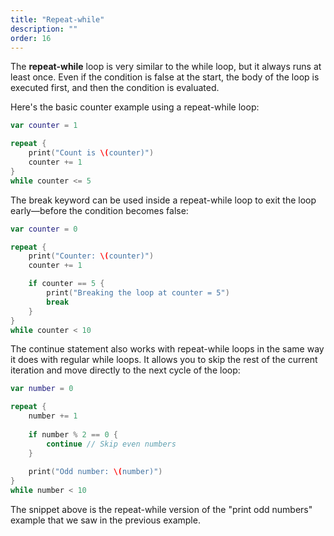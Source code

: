 ```yaml
---
title: "Repeat-while"
description: ""
order: 16
---
```



The **repeat-while** loop is very similar to the while loop, but it always runs at least once. Even if the condition is false at the start, the body of the loop is executed first, and then the condition is evaluated. 

Here's the basic counter example using a repeat-while loop:


```swift
var counter = 1

repeat {
    print("Count is \(counter)")
    counter += 1
} 
while counter <= 5
```

The break keyword can be used inside a repeat-while loop to exit the loop early—before the condition becomes false:


```swift
var counter = 0

repeat {
    print("Counter: \(counter)")
    counter += 1

    if counter == 5 {
        print("Breaking the loop at counter = 5")
        break
    }
} 
while counter < 10
```

The continue statement also works with repeat-while loops in the same way it does with regular while loops. It allows you to skip the rest of the current iteration and move directly to the next cycle of the loop:

```swift
var number = 0

repeat {
    number += 1
    
    if number % 2 == 0 {
        continue // Skip even numbers
    }
    
    print("Odd number: \(number)")
} 
while number < 10
```

The snippet above is the repeat-while version of the "print odd numbers" example that we saw in the previous example. 